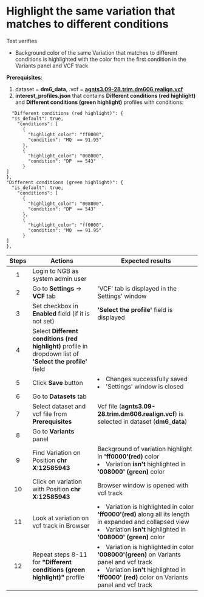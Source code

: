 # Highlight the same variation that matches to different conditions

Test verifies
 - Background color of the same Variation that matches to different conditions is highlighted with the color from the first condition in the Variants panel and VCF track

**Prerequisites**:

1. dataset = **dm6_data**, .vcf = **[agnts3.09-28.trim.dm606.realign.vcf](https://ngb-oss-builds.s3.amazonaws.com/public/data/demo/ngb_demo_data/agnts3.09-28.trim.dm606.realign.vcf.gz)**
2. **interest_profiles.json** that contains **Different conditions (red highlight)** and **Different conditions (green highlight)** profiles with conditions:
```
  "Different conditions (red highlight)": {
  "is_default": true,
    "conditions": [
      {
        "highlight_color": "ff0000",
        "condition": "MQ  == 91.95"
      },
      {
        "highlight_color": "008000",
        "condition": "DP  == 543"
      }
]
},
"Different conditions (green highlight)": {
  "is_default": true,
    "conditions": [
      {
        "highlight_color": "008000",
        "condition": "DP  == 543"
      },
      {
        "highlight_color": "ff0000",
        "condition": "MQ  == 91.95"
      }
]
},
```

| Steps | Actions | Expected results |
| :---: | --- | --- |
| 1 | Login to NGB as system admin user | |
| 2 | Go to  **Settings** -> **VCF** tab | 'VCF' tab is displayed in the Settings' window|
| 3 | Set checkbox in **Enabled** field (if it is not set)| **'Select the profile'** field is displayed |
| 4 | Select **Different conditions (red highlight)** profile in dropdown list of **'Select the profile'** field|
| 5 | Click **Save** button | <li> Changes successfully saved <li> 'Settings' window is closed | 
| 6 | Go to **Datasets** tab | 
| 7 | Select dataset and vcf file from **Prerequisites** | Vcf file (**agnts3.09-28.trim.dm606.realign.vcf**) is selected in dataset (**dm6_data**) 
| 8 | Go to **Variants** panel | |
| 9 | Find Variation on Position **chr X:12585943**| Background of variation highlight in **'ff0000'(red)** color <li> Variation **isn't** highlighted in **'008000' (green)** color|
| 10| Click on variation with Position **chr X:12585943** |Browser window is opened with vcf track|
| 11| Look at variation on vcf track in Browser| <li> Variation is highlighted in color  **'ff0000'(red)** along all its length in expanded and collapsed view <li> Variation **isn't** highlighted in **'008000' (green)** color
| 12| Repeat steps 8-11 for **"Different conditions (green highlight)"** profile | <li> Variation is highlighted in color  **'008000'(green)** on Variants panel and vcf track <li> Variation **isn't** highlighted in **'ff0000' (red)** color  on Variants panel and vcf track| 